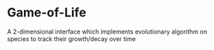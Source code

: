 # Game-of-Life
A 2-dimensional interface which implements evolutionary algorithm on species to track their growth/decay over time

